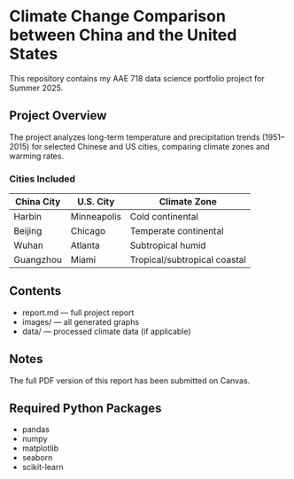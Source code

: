 # Climate Change Comparison between China and the United States

This repository contains my AAE 718 data science portfolio project for Summer 2025.

## Project Overview

The project analyzes long-term temperature and precipitation trends (1951–2015) for selected Chinese and US cities, comparing climate zones and warming rates.

### Cities Included

| China City | U.S. City   | Climate Zone                 |
| ---------- | ----------- | ---------------------------- |
| Harbin     | Minneapolis | Cold continental             |
| Beijing    | Chicago     | Temperate continental        |
| Wuhan      | Atlanta     | Subtropical humid            |
| Guangzhou  | Miami       | Tropical/subtropical coastal |

## Contents

- report.md — full project report
- images/ — all generated graphs
- data/ — processed climate data (if applicable)

## Notes

The full PDF version of this report has been submitted on Canvas.

## Required Python Packages

- pandas
- numpy
- matplotlib
- seaborn
- scikit-learn
